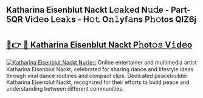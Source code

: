 ## Katharina Eisenblut Nackt L𝚎a𝚔ed N𝚞𝚍e - Part-5QR Vi𝚍𝚎o L𝚎a𝚔s - H𝚘𝚝 O𝚗𝚕yf𝚊ns P𝚑𝚘tos QIZ6j

# <h2><a href="http://kf63pq5.oniu.top/?m=Katharina+Eisenblut+Nackt">🔗👉 🔴 Katharina Eisenblut Nackt P𝚑ot𝚘𝚜 V𝚒d𝚎o</a></h2>

[![Katharina Eisenblut Nackt Nu𝚍e𝚜](https://i.imgur.com/0qMVB7G.gif)](http://kf63pq5.oniu.top/?m=Katharina+Eisenblut+Nackt)
Online entertainer and multimedia artist Katharina Eisenblut Nackt, celebrated for sharing dance and lifestyle ideas through viral dance routines and compact clips. Dedicated peacebuilder Katharina Eisenblut Nackt, recognized for their efforts to build peace and understanding between different communities.  
